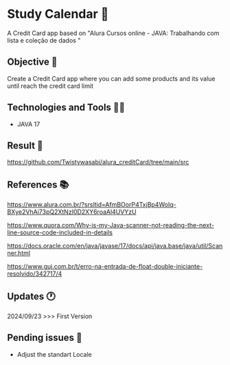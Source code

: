 # Study Calendar 🚩

A Credit Card app based on "Alura Cursos online - JAVA: Trabalhando com lista e coleção de dados "

## Objective 📜

Create a Credit Card app where you can add some products and its value until reach the credit card limit

## Technologies and Tools 👨‍💻

- JAVA 17

## Result 🎁

https://github.com/Twistywasabi/alura_creditCard/tree/main/src

## References 📚

https://www.alura.com.br/?srsltid=AfmBOorP4TxjBp4WoIq-BXye2VhAi73pQ2XtNzI0D2XY6roaAl4UVYzU

https://www.quora.com/Why-is-my-Java-scanner-not-reading-the-next-line-source-code-included-in-details

https://docs.oracle.com/en/java/javase/17/docs/api/java.base/java/util/Scanner.html

https://www.guj.com.br/t/erro-na-entrada-de-float-double-iniciante-resolvido/342717/4

## Updates 🕐

2024/09/23 >>> First Version

## Pending issues 🚨

- Adjust the standart Locale